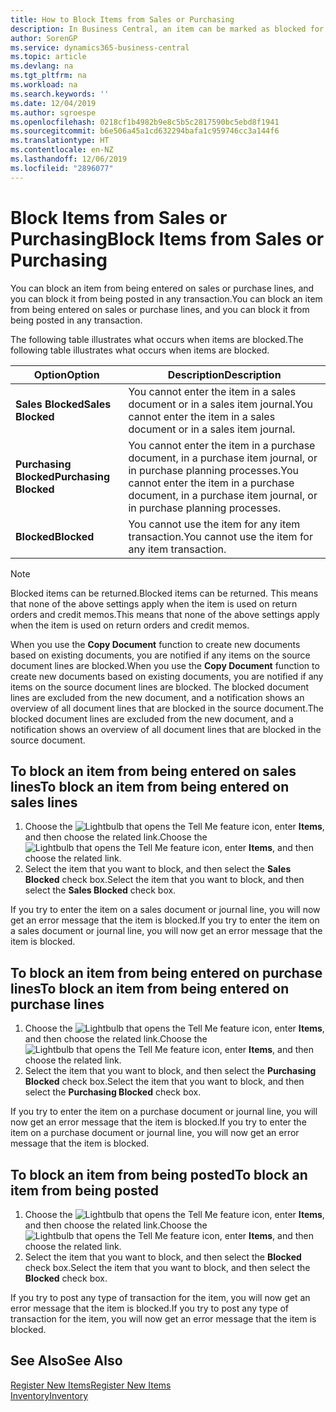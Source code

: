 ```yaml
---
title: How to Block Items from Sales or Purchasing
description: In Business Central, an item can be marked as blocked for sales, blocked for purchase, or blocked for all purposes.
author: SorenGP
ms.service: dynamics365-business-central
ms.topic: article
ms.devlang: na
ms.tgt_pltfrm: na
ms.workload: na
ms.search.keywords: ''
ms.date: 12/04/2019
ms.author: sgroespe
ms.openlocfilehash: 0218cf1b4982b9e8c5b5c2817590bc5ebd8f1941
ms.sourcegitcommit: b6e506a45a1cd632294bafa1c959746cc3a144f6
ms.translationtype: HT
ms.contentlocale: en-NZ
ms.lasthandoff: 12/06/2019
ms.locfileid: "2896077"
---
```

# <a name="block-items-from-sales-or-purchasing"></a><span data-ttu-id="46850-103">Block Items from Sales or Purchasing</span><span class="sxs-lookup"><span data-stu-id="46850-103">Block Items from Sales or Purchasing</span></span>
<span data-ttu-id="46850-104">You can block an item from being entered on sales or purchase lines, and you can block it from being posted in any transaction.</span><span class="sxs-lookup"><span data-stu-id="46850-104">You can block an item from being entered on sales or purchase lines, and you can block it from being posted in any transaction.</span></span>  

<span data-ttu-id="46850-105">The following table illustrates what occurs when items are blocked.</span><span class="sxs-lookup"><span data-stu-id="46850-105">The following table illustrates what occurs when items are blocked.</span></span>  

|<span data-ttu-id="46850-106">Option</span><span class="sxs-lookup"><span data-stu-id="46850-106">Option</span></span>|<span data-ttu-id="46850-107">Description</span><span class="sxs-lookup"><span data-stu-id="46850-107">Description</span></span>|  
|--------------------|------------|  
|<span data-ttu-id="46850-108">**Sales Blocked**</span><span class="sxs-lookup"><span data-stu-id="46850-108">**Sales Blocked**</span></span>|<span data-ttu-id="46850-109">You cannot enter the item in a sales document or in a sales item journal.</span><span class="sxs-lookup"><span data-stu-id="46850-109">You cannot enter the item in a sales document or in a sales item journal.</span></span>|  
|<span data-ttu-id="46850-110">**Purchasing Blocked**</span><span class="sxs-lookup"><span data-stu-id="46850-110">**Purchasing Blocked**</span></span>|<span data-ttu-id="46850-111">You cannot enter the item in a purchase document, in a purchase item journal, or in purchase planning processes.</span><span class="sxs-lookup"><span data-stu-id="46850-111">You cannot enter the item in a purchase document, in a purchase item journal, or in purchase planning processes.</span></span>|  
|<span data-ttu-id="46850-112">**Blocked**</span><span class="sxs-lookup"><span data-stu-id="46850-112">**Blocked**</span></span>|<span data-ttu-id="46850-113">You cannot use the item for any item transaction.</span><span class="sxs-lookup"><span data-stu-id="46850-113">You cannot use the item for any item transaction.</span></span>|  

> [!NOTE]
> <span data-ttu-id="46850-114">Blocked items can be returned.</span><span class="sxs-lookup"><span data-stu-id="46850-114">Blocked items can be returned.</span></span> <span data-ttu-id="46850-115">This means that none of the above settings apply when the item is used on return orders and credit memos.</span><span class="sxs-lookup"><span data-stu-id="46850-115">This means that none of the above settings apply when the item is used on return orders and credit memos.</span></span>

<span data-ttu-id="46850-116">When you use the **Copy Document** function to create new documents based on existing documents, you are notified if any items on the source document lines are blocked.</span><span class="sxs-lookup"><span data-stu-id="46850-116">When you use the **Copy Document** function to create new documents based on existing documents, you are notified if any items on the source document lines are blocked.</span></span> <span data-ttu-id="46850-117">The blocked document lines are excluded from the new document, and a notification shows an overview of all document lines that are blocked in the source document.</span><span class="sxs-lookup"><span data-stu-id="46850-117">The blocked document lines are excluded from the new document, and a notification shows an overview of all document lines that are blocked in the source document.</span></span>

## <a name="to-block-an-item-from-being-entered-on-sales-lines"></a><span data-ttu-id="46850-118">To block an item from being entered on sales lines</span><span class="sxs-lookup"><span data-stu-id="46850-118">To block an item from being entered on sales lines</span></span>  

1.  <span data-ttu-id="46850-119">Choose the ![Lightbulb that opens the Tell Me feature](media/ui-search/search_small.png "Tell me what you want to do") icon, enter **Items**, and then choose the related link.</span><span class="sxs-lookup"><span data-stu-id="46850-119">Choose the ![Lightbulb that opens the Tell Me feature](media/ui-search/search_small.png "Tell me what you want to do") icon, enter **Items**, and then choose the related link.</span></span>  
2.  <span data-ttu-id="46850-120">Select the item that you want to block, and then select the **Sales Blocked** check box.</span><span class="sxs-lookup"><span data-stu-id="46850-120">Select the item that you want to block, and then select the **Sales Blocked** check box.</span></span>  

<span data-ttu-id="46850-121">If you try to enter the item on a sales document or journal line, you will now get an error message that the item is blocked.</span><span class="sxs-lookup"><span data-stu-id="46850-121">If you try to enter the item on a sales document or journal line, you will now get an error message that the item is blocked.</span></span>

## <a name="to-block-an-item-from-being-entered-on-purchase-lines"></a><span data-ttu-id="46850-122">To block an item from being entered on purchase lines</span><span class="sxs-lookup"><span data-stu-id="46850-122">To block an item from being entered on purchase lines</span></span>  

1.  <span data-ttu-id="46850-123">Choose the ![Lightbulb that opens the Tell Me feature](media/ui-search/search_small.png "Tell me what you want to do") icon, enter **Items**, and then choose the related link.</span><span class="sxs-lookup"><span data-stu-id="46850-123">Choose the ![Lightbulb that opens the Tell Me feature](media/ui-search/search_small.png "Tell me what you want to do") icon, enter **Items**, and then choose the related link.</span></span>  
2.  <span data-ttu-id="46850-124">Select the item that you want to block, and then select the **Purchasing Blocked** check box.</span><span class="sxs-lookup"><span data-stu-id="46850-124">Select the item that you want to block, and then select the **Purchasing Blocked** check box.</span></span>  

<span data-ttu-id="46850-125">If you try to enter the item on a purchase document or journal line, you will now get an error message that the item is blocked.</span><span class="sxs-lookup"><span data-stu-id="46850-125">If you try to enter the item on a purchase document or journal line, you will now get an error message that the item is blocked.</span></span>

## <a name="to-block-an-item-from-being-posted"></a><span data-ttu-id="46850-126">To block an item from being posted</span><span class="sxs-lookup"><span data-stu-id="46850-126">To block an item from being posted</span></span>
1. <span data-ttu-id="46850-127">Choose the ![Lightbulb that opens the Tell Me feature](media/ui-search/search_small.png "Tell me what you want to do") icon, enter **Items**, and then choose the related link.</span><span class="sxs-lookup"><span data-stu-id="46850-127">Choose the ![Lightbulb that opens the Tell Me feature](media/ui-search/search_small.png "Tell me what you want to do") icon, enter **Items**, and then choose the related link.</span></span>
2. <span data-ttu-id="46850-128">Select the item that you want to block, and then select the **Blocked** check box.</span><span class="sxs-lookup"><span data-stu-id="46850-128">Select the item that you want to block, and then select the **Blocked** check box.</span></span>

<span data-ttu-id="46850-129">If you try to post any type of transaction for the item, you will now get an error message that the item is blocked.</span><span class="sxs-lookup"><span data-stu-id="46850-129">If you try to post any type of transaction for the item, you will now get an error message that the item is blocked.</span></span>

## <a name="see-also"></a><span data-ttu-id="46850-130">See Also</span><span class="sxs-lookup"><span data-stu-id="46850-130">See Also</span></span>  
[<span data-ttu-id="46850-131">Register New Items</span><span class="sxs-lookup"><span data-stu-id="46850-131">Register New Items</span></span>](inventory-how-register-new-items.md)  
[<span data-ttu-id="46850-132">Inventory</span><span class="sxs-lookup"><span data-stu-id="46850-132">Inventory</span></span>](inventory-manage-inventory.md)  
